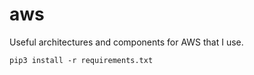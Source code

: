 # aws

Useful architectures and components for AWS that I use.

```
pip3 install -r requirements.txt
```
